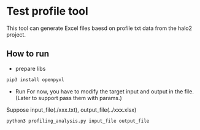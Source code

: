 # Test profile tool

This tool can generate Excel files baesd on profile txt data from the  halo2 project.

## How to run
* prepare libs
```bash
pip3 install openpyxl
```
* Run
  For now, you have to modify the target input and output in the file. (Later to support pass them with params.)

Suppose input_file(./xxx.txt), output_file(../xxx.xlsx)
```
python3 profiling_analysis.py input_file output_file
```
